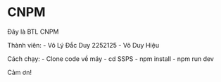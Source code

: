 # CNPM
Đây là BTL CNPM

Thành viên:
    - Võ Lý Đắc Duy 2252125 
    - Võ Duy Hiệu 

Cách chạy:
    - Clone code về máy 
    - cd SSPS 
    - npm install 
    - npm run dev 

Cảm ơn!
